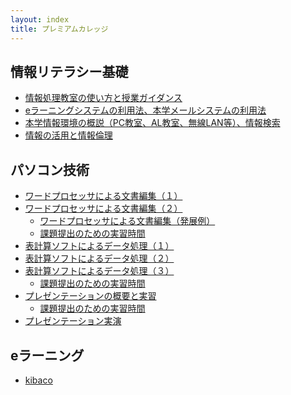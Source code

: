 ```yaml
---
layout: index
title: プレミアムカレッジ
---
```


情報リテラシー基礎
------------------

-   [情報処理教室の使い方と授業ガイダンス](contents/infolit/01/index.html)
-   [eラーニングシステムの利用法、本学メールシステムの利用法](contents/infolit/02/index.html)
-   [本学情報環境の概説（PC教室、AL教室、無線LAN等）、情報検索](contents/infolit/03/index.html)
-   [情報の活用と情報倫理](contents/infolit/04/index.html)

パソコン技術
------------

-   [ワードプロセッサによる文書編集（１）](contents/office2016/word/01/index.html)
-   [ワードプロセッサによる文書編集（２）](contents/office2016/word/02/index.html)
    -   [ワードプロセッサによる文書編集（発展例）](contents/office2016/word/03/index.html)
    -   [課題提出のための実習時間](contents/office2016/word/04/index.html)
-   [表計算ソフトによるデータ処理（１）](contents/office2016/excel/01/index.html)
-   [表計算ソフトによるデータ処理（２）](contents/office2016/excel/02/index.html)
-   [表計算ソフトによるデータ処理（３）](contents/office2016/excel/03/index.html)
    -   [課題提出のための実習時間](contents/office2016/excel/04/index.html)
-   [プレゼンテーションの概要と実習](contents/office2016/powerpoint/01/index.html)
    -   [課題提出のための実習時間](contents/office2016/powerpoint/02/index.html)
-   [プレゼンテーション実演](contents/office2016/powerpoint/03/index.html)


eラーニング
-----------

* [kibaco](https://kibaco.tmu.ac.jp/portal?f=infolit)

